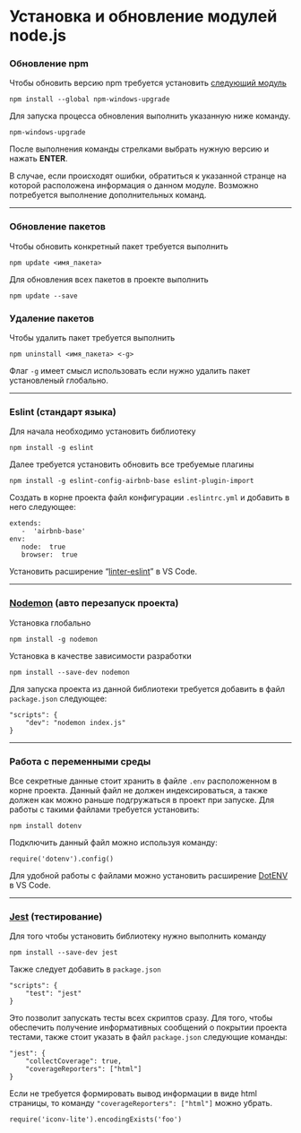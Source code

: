 ﻿# Установка и обновление модулей node.js
### Обновление npm
Чтобы обновить версию npm требуется установить [следующий модуль](https://www.npmjs.com/package/npm-windows-upgrade) 

    npm install --global npm-windows-upgrade
    
Для запуска процесса обновления выполнить указанную ниже команду.

    npm-windows-upgrade

После выполнения команды стрелками выбрать нужную версию и нажать **ENTER**.

В случае, если происходят ошибки, обратиться к указанной странце на которой расположена информация о данном модуле. Возможно потребуется выполнение дополнительных команд.

---
### Обновление пакетов
Чтобы обновить конкретный пакет требуется выполнить 

    npm update <имя_пакета>
Для обновления всех пакетов в проекте выполнить

    npm update --save
    
### Удаление пакетов
Чтобы удалить пакет требуется выполнить

    npm uninstall <имя_пакета> <-g>
Флаг `-g` имеет смысл использовать если нужно удалить пакет установленый глобально.

---
### Eslint (стандарт языка)
Для начала необходимо установить библиотеку

    npm install -g eslint
Далее требуется установить обновить все требуемые плагины

    npm install -g eslint-config-airbnb-base eslint-plugin-import
Создать в корне проекта файл конфигурации `.eslintrc.yml` и добавить в него следующее:

    extends:  
	   -  'airbnb-base'  
	env:  
	   node:  true  
	   browser:  true
Установить расширение “[linter-eslint](https://marketplace.visualstudio.com/items?itemName=dbaeumer.vscode-eslint)” в VS Code.

---
### [Nodemon](https://www.npmjs.com/package/nodemon) (авто перезапуск проекта)

Установка глобально

    npm install -g nodemon
Установка в качестве зависимости разработки

    npm install --save-dev nodemon
Для запуска проекта из данной библиотеки требуется добавить в файл `package.json` следующее:

    "scripts": {
	    "dev": "nodemon index.js"
	}

---
### Работа с переменными среды
Все секретные данные стоит хранить в файле `.env` расположенном в корне проекта. Данный файл не должен индексироваться, а также должен как можно раньше подгружаться в проект при запуске. Для работы с такими файлами требуется установить:

    npm install dotenv

Подключить данный файл можно используя команду:

    require('dotenv').config()

Для удобной работы с файлами можно установить расширение [DotENV](https://marketplace.visualstudio.com/items?itemName=mikestead.dotenv) в VS Code.

---
### [Jest](https://jestjs.io/docs/en/getting-started) (тестирование)
Для того чтобы установить библиотеку нужно выполнить команду
 
    npm install --save-dev jest
Также следует добавить в `package.json`

    "scripts": {
	    "test": "jest"
    }
Это позволит запускать тесты всех скриптов сразу.
Для того, чтобы обеспечить получение информативных сообщений о покрытии проекта тестами, также стоит указать в файл `package.json` следующие команды:

    "jest": {
	    "collectCoverage": true,
	    "coverageReporters": ["html"]
    }
 Если не требуется формировать вывод информации в виде html страницы, то команду `"coverageReporters": ["html"]` можно убрать.

    require('iconv-lite').encodingExists('foo')
